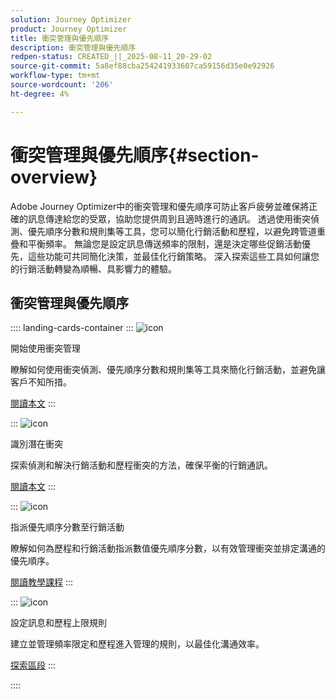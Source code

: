 ```yaml
---
solution: Journey Optimizer
product: Journey Optimizer
title: 衝突管理與優先順序
description: 衝突管理與優先順序
redpen-status: CREATED_||_2025-08-11_20-29-02
source-git-commit: 5a8ef88cba254241933607ca59156d35e0e92926
workflow-type: tm+mt
source-wordcount: '206'
ht-degree: 4%

---
```



# 衝突管理與優先順序{#section-overview}

Adobe Journey Optimizer中的衝突管理和優先順序可防止客戶疲勞並確保將正確的訊息傳達給您的受眾，協助您提供周到且適時進行的通訊。 透過使用衝突偵測、優先順序分數和規則集等工具，您可以簡化行銷活動和歷程，以避免跨管道重疊和平衡頻率。 無論您是設定訊息傳送頻率的限制，還是決定哪些促銷活動優先，這些功能可共同簡化決策，並最佳化行銷策略。 深入探索這些工具如何讓您的行銷活動轉變為順暢、具影響力的體驗。

## 衝突管理與優先順序

:::: landing-cards-container
:::
![icon](https://cdn.experienceleague.adobe.com/icons/circle-play.svg?lang=zh-Hant)

開始使用衝突管理

瞭解如何使用衝突偵測、優先順序分數和規則集等工具來簡化行銷活動，並避免讓客戶不知所措。

[閱讀本文](../using/conflict-prioritization/gs-conflict-prioritization.md)
:::

:::
![icon](https://cdn.experienceleague.adobe.com/icons/list-check.svg?lang=zh-Hant)

識別潛在衝突

探索偵測和解決行銷活動和歷程衝突的方法，確保平衡的行銷通訊。

[閱讀本文](../using/conflict-prioritization/conflicts.md)
:::

:::
![icon](https://cdn.experienceleague.adobe.com/icons/bullseye.svg?lang=zh-Hant)

指派優先順序分數至行銷活動

瞭解如何為歷程和行銷活動指派數值優先順序分數，以有效管理衝突並排定溝通的優先順序。

[閱讀教學課程](../using/conflict-prioritization/priority-scores.md)
:::

:::
![icon](https://cdn.experienceleague.adobe.com/icons/gear.svg?lang=zh-Hant)

設定訊息和歷程上限規則

建立並管理頻率限定和歷程進入管理的規則，以最佳化溝通效率。

[探索區段](capping-rules-landing-page.md)
:::

::::
